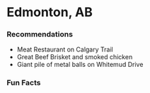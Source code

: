 # Edmonton, AB

### Recommendations
- Meat Restaurant on Calgary Trail
- Great Beef Brisket and smoked chicken
- Giant pile of metal balls on Whitemud Drive

### Fun Facts
